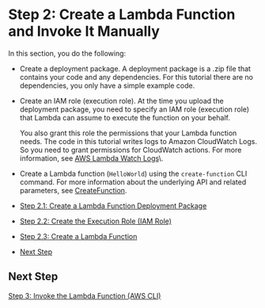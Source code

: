 # Step 2: Create a Lambda Function and Invoke It Manually<a name="with-userapp-walkthrough-custom-events-create-test-function"></a>

In this section, you do the following:

+ Create a deployment package\. A deployment package is a \.zip file that contains your code and any dependencies\. For this tutorial there are no dependencies, you only have a simple example code\.

+ Create an IAM role \(execution role\)\. At the time you upload the deployment package, you need to specify an IAM role \(execution role\) that Lambda can assume to execute the function on your behalf\. 

  You also grant this role the permissions that your Lambda function needs\. The code in this tutorial writes logs to Amazon CloudWatch Logs\. So you need to grant permissions for CloudWatch actions\. For more information, see [AWS Lambda Watch Logs](https://console.aws.amazon.com/cloudwatch/home?region=us-east-1#logs:)\.

+ Create a Lambda function \(`HelloWorld`\) using the `create-function` CLI command\. For more information about the underlying API and related parameters, see [CreateFunction](API_CreateFunction.md)\.


+ [Step 2\.1: Create a Lambda Function Deployment Package](with-userapp-walkthrough-custom-events-create-nodejs-function.md)
+ [Step 2\.2: Create the Execution Role \(IAM Role\)](with-userapp-walkthrough-custom-events-create-iam-role.md)
+ [Step 2\.3: Create a Lambda Function](with-userapp-walkthrough-custom-events-upload.md)
+ [Next Step](#with-userapp-walkthrough-custom-events-upload-next-step)

## Next Step<a name="with-userapp-walkthrough-custom-events-upload-next-step"></a>

 [Step 3: Invoke the Lambda Function \(AWS CLI\)](with-userapp-walkthrough-custom-events-invoke.md)